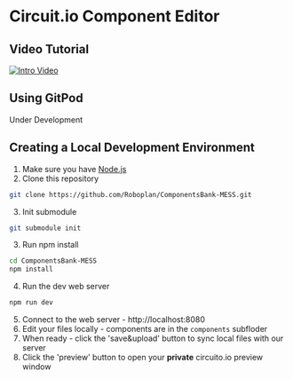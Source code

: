 # Circuit.io Component Editor

## Video Tutorial
[![Intro Video](https://res.cloudinary.com/circuito/image/upload/w_300,b_white/v1545820007/Circuito_4_Entities_1.png)](https://www.youtube.com/watch?v=Lb2UfK2290k)

## Using GitPod
Under Development

## Creating a Local Development Environment
1. Make sure you have [Node.js](https://nodejs.org/en/download/)
2. Clone this repository
```bash
git clone https://github.com/Roboplan/ComponentsBank-MESS.git
```
3. Init submodule
```bash
git submodule init
```
3. Run npm install
```bash
cd ComponentsBank-MESS
npm install
```
4. Run the dev web server
```bash
npm run dev
```
5. Connect to the web server - http://localhost:8080
6. Edit your files locally - components are in the ```components``` subfloder
7. When ready - click the 'save&upload' button to sync local files with our server
8. Click the 'preview' button to open your **private** circuito.io preview window
